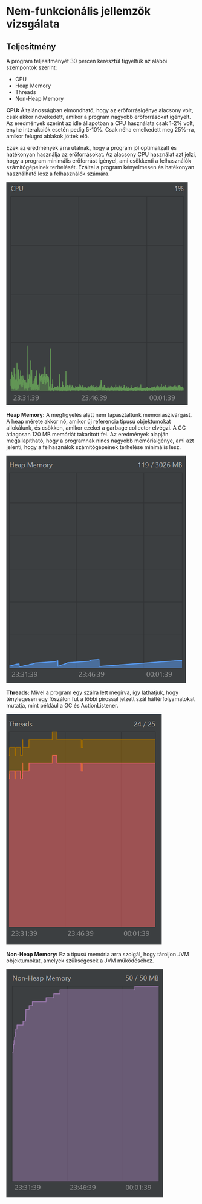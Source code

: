 # Nem-funkcionális jellemzők vizsgálata

## Teljesítmény

A program teljesítményét 30 percen keresztül figyeltük az alábbi szempontok szerint:
- CPU
- Heap Memory
- Threads
- Non-Heap Memory

**CPU:** Általánosságban elmondható, hogy az erőforrásigénye alacsony volt, csak akkor növekedett, amikor a program nagyobb erőforrásokat igényelt. Az eredmények szerint az idle állapotban a CPU használata csak 1-2% volt, enyhe interakciók esetén pedig 5-10%. Csak néha emelkedett meg 25%-ra, amikor felugró ablakok jöttek elő.

Ezek az eredmények arra utalnak, hogy a program jól optimalizált és hatékonyan használja az erőforrásokat. Az alacsony CPU használat azt jelzi, hogy a program minimális erőforrást igényel, ami csökkenti a felhasználók számítógépeinek terhelését. Ezáltal a program kényelmesen és hatékonyan használható lesz a felhasználók számára.

![CPU használat 30 perc alatt](CPU.png)

**Heap Memory:**  A megfigyelés alatt nem tapasztaltunk memóriaszivárgást. A heap mérete akkor nő, amikor új referencia típusú objektumokat allokálunk, és csökken, amikor ezeket a garbage collector elvégzi. A GC átlagosan 120 MB memóriát takarított fel. Az eredmények alapján megállapítható, hogy a programnak nincs nagyobb memóriaigénye, ami azt jelenti, hogy a felhasználók számítógépeinek terhelése minimális lesz.

![Heap Memory használat 30 perc alatt](HeapMemory.png)

**Threads:** Mivel a program egy szálra lett megírva, így láthatjuk, hogy ténylegesen egy főszálon fut a többi pirossal jelzett szál háttérfolyamatokat mutatja, mint például a GC és ActionListener.

![Thread használat 30 perc alatt](Threads.png)

**Non-Heap Memory:** Ez a típusú memória arra szolgál, hogy tároljon JVM objektumokat, amelyek szükségesek a JVM működéséhez.

![Thread használat 30 perc alatt](Non-HeapMemory.png)